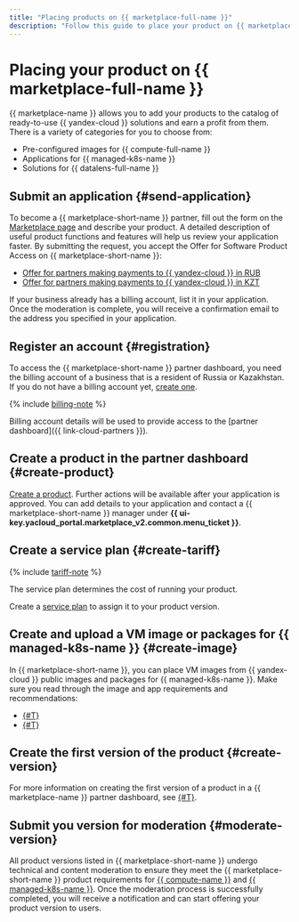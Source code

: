 ```yaml
---
title: "Placing products on {{ marketplace-full-name }}"
description: "Follow this guide to place your product on {{ marketplace-full-name }}."
---
```


# Placing your product on {{ marketplace-full-name }}

{{ marketplace-name }} allows you to add your products to the catalog of ready-to-use {{ yandex-cloud }} solutions and earn a profit from them. There is a variety of categories for you to choose from:
* Pre-configured images for {{ compute-full-name }}
* Applications for {{ managed-k8s-name }}
* Solutions for {{ datalens-full-name }}

## Submit an application {#send-application}

To become a {{ marketplace-short-name }} partner, fill out the form on the [Marketplace page](/marketplace) and describe your product. A detailed description of useful product functions and features will help us review your application faster. By submitting the request, you accept the Offer for Software Product Access on {{ marketplace-short-name }}:
* [Offer for partners making payments to {{ yandex-cloud }} in RUB](https://yandex.ru/legal/marketplace_offer/?lang=en)
* [Offer for partners making payments to {{ yandex-cloud }} in KZT](https://yandex.com/legal/marketplace_offer_kz/?lang=en)

If your business already has a billing account, list it in your application. Once the moderation is complete, you will receive a confirmation email to the address you specified in your application.

## Register an account {#registration}

To access the {{ marketplace-short-name }} partner dashboard, you need the billing account of a business that is a resident of Russia or Kazakhstan. If you do not have a billing account yet, [create one](operations/registration.md).

{% include [billing-note](../_includes/marketplace/billing-note.md) %}

Billing account details will be used to provide access to the [partner dashboard]({{ link-cloud-partners }}).

## Create a product in the partner dashboard {#create-product}

[Create a product](operations/create-product.md). Further actions will be available after your application is approved. You can add details to your application and contact a {{ marketplace-short-name }} manager under **{{ ui-key.yacloud_portal.marketplace_v2.common.menu_ticket }}**.

## Create a service plan {#create-tariff}

{% include [tariff-note](../_includes/marketplace/tariff-note.md) %}

The service plan determines the cost of running your product.

Create a [service plan](operations/create-tariff.md) to assign it to your product version.

## Create and upload a VM image or packages for {{ managed-k8s-name }} {#create-image}

In {{ marketplace-short-name }}, you can place VM images from {{ yandex-cloud }} public images and packages for {{ managed-k8s-name }}. Make sure you read through the image and app requirements and recommendations:
* [{#T}](operations/create-image.md)
* [{#T}](operations/create-container.md)

## Create the first version of the product {#create-version}

For more information on creating the first version of a product in a {{ marketplace-name }} partner dashboard, see [{#T}](operations/create-new-version.md).

## Submit you version for moderation {#moderate-version}

All product versions listed in {{ marketplace-short-name }} undergo technical and content moderation to ensure they meet the {{ marketplace-short-name }} product requirements for [{{ compute-name }}](operations/create-image.md) and [{{ managed-k8s-name }}](operations/create-container.md). Once the moderation process is successfully completed, you will receive a notification and can start offering your product version to users.